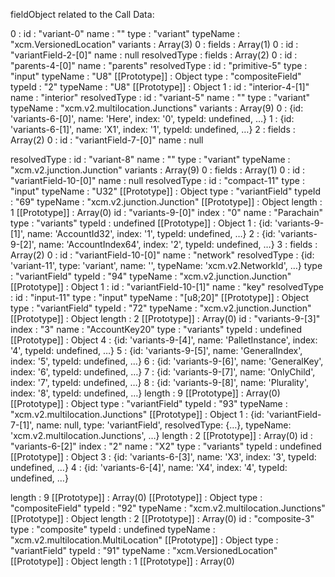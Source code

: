 fieldObject related to the Call Data:


0
: 
id
: 
"variant-0"
name
: 
""
type
: 
"variant"
typeName
: 
"xcm.VersionedLocation"
variants
: 
Array(3)
0
: 
fields
: 
Array(1)
0
: 
id
: 
"variantField-2-[0]"
name
: 
null
resolvedType
: 
fields
: 
Array(2)
0
: 
id
: 
"parents-4-[0]"
name
: 
"parents"
resolvedType
: 
id
: 
"primitive-5"
type
: 
"input"
typeName
: 
"U8"
[[Prototype]]
: 
Object
type
: 
"compositeField"
typeId
: 
"2"
typeName
: 
"U8"
[[Prototype]]
: 
Object
1
: 
id
: 
"interior-4-[1]"
name
: 
"interior"
resolvedType
: 
id
: 
"variant-5"
name
: 
""
type
: 
"variant"
typeName
: 
"xcm.v2.multilocation.Junctions"
variants
: 
Array(9)
0
: 
{id: 'variants-6-[0]', name: 'Here', index: '0', typeId: undefined, …}
1
: 
{id: 'variants-6-[1]', name: 'X1', index: '1', typeId: undefined, …}
2
: 
fields
: 
Array(2)
0
: 
id
: 
"variantField-7-[0]"
name
: 
null

resolvedType
: 
id
: 
"variant-8"
name
: 
""
type
: 
"variant"
typeName
: 
"xcm.v2.junction.Junction"
variants
: 
Array(9)
0
: 
fields
: 
Array(1)
0
: 
id
: 
"variantField-10-[0]"
name
: 
null
resolvedType
: 
id
: 
"compact-11"
type
: 
"input"
typeName
: 
"U32"
[[Prototype]]
: 
Object
type
: 
"variantField"
typeId
: 
"69"
typeName
: 
"xcm.v2.junction.Junction"
[[Prototype]]
: 
Object
length
: 
1
[[Prototype]]
: 
Array(0)
id
: 
"variants-9-[0]"
index
: 
"0"
name
: 
"Parachain"
type
: 
"variants"
typeId
: 
undefined
[[Prototype]]
: 
Object
1
: 
{id: 'variants-9-[1]', name: 'AccountId32', index: '1', typeId: undefined, …}
2
: 
{id: 'variants-9-[2]', name: 'AccountIndex64', index: '2', typeId: undefined, …}
3
: 
fields
: 
Array(2)
0
: 
id
: 
"variantField-10-[0]"
name
: 
"network"
resolvedType
: 
{id: 'variant-11', type: 'variant', name: '', typeName: 'xcm.v2.NetworkId', …}
type
: 
"variantField"
typeId
: 
"94"
typeName
: 
"xcm.v2.junction.Junction"
[[Prototype]]
: 
Object
1
: 
id
: 
"variantField-10-[1]"
name
: 
"key"
resolvedType
: 
id
: 
"input-11"
type
: 
"input"
typeName
: 
"[u8;20]"
[[Prototype]]
: 
Object
type
: 
"variantField"
typeId
: 
"72"
typeName
: 
"xcm.v2.junction.Junction"
[[Prototype]]
: 
Object
length
: 
2
[[Prototype]]
: 
Array(0)
id
: 
"variants-9-[3]"
index
: 
"3"
name
: 
"AccountKey20"
type
: 
"variants"
typeId
: 
undefined
[[Prototype]]
: 
Object
4
: 
{id: 'variants-9-[4]', name: 'PalletInstance', index: '4', typeId: undefined, …}
5
: 
{id: 'variants-9-[5]', name: 'GeneralIndex', index: '5', typeId: undefined, …}
6
: 
{id: 'variants-9-[6]', name: 'GeneralKey', index: '6', typeId: undefined, …}
7
: 
{id: 'variants-9-[7]', name: 'OnlyChild', index: '7',  typeId: undefined, …}
8
: 
{id: 'variants-9-[8]', name: 'Plurality', index: '8', typeId: undefined, …}
length
: 
9
[[Prototype]]
: 
Array(0)
[[Prototype]]
: 
Object
type
: 
"variantField"
typeId
: 
"93"
typeName
: 
"xcm.v2.multilocation.Junctions"
[[Prototype]]
: 
Object
1
: 
{id: 'variantField-7-[1]', name: null, type: 'variantField', resolvedType: {…}, typeName: 'xcm.v2.multilocation.Junctions', …}
length
: 
2
[[Prototype]]
: 
Array(0)
id
: 
"variants-6-[2]"
index
: 
"2"
name
: 
"X2"
type
: 
"variants"
typeId
: 
undefined
[[Prototype]]
: 
Object
3
: 
{id: 'variants-6-[3]', name: 'X3', index: '3', typeId: undefined, …}
4
: 
{id: 'variants-6-[4]', name: 'X4', index: '4', typeId: undefined, …}

length
: 
9
[[Prototype]]
: 
Array(0)
[[Prototype]]
: 
Object
type
: 
"compositeField"
typeId
: 
"92"
typeName
: 
"xcm.v2.multilocation.Junctions"
[[Prototype]]
: 
Object
length
: 
2
[[Prototype]]
: 
Array(0)
id
: 
"composite-3"
type
: 
"composite"
typeId
: 
undefined
typeName
: 
"xcm.v2.multilocation.MultiLocation"
[[Prototype]]
: 
Object
type
: 
"variantField"
typeId
: 
"91"
typeName
: 
"xcm.VersionedLocation"
[[Prototype]]
: 
Object
length
: 
1
[[Prototype]]
: 
Array(0)